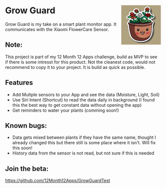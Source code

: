 <h1>
  Grow Guard
  <img src="./GrowGuard/Assets.xcassets/AppIcon.appiconset/AppIcon1.png"
           align="right" width="128" height="128"/>
</h1>


Grow Guard is my take on a smart plant monitor app. It communicates with the Xiaomi FlowerCare Sensor. 

## Note:
This project is part of my 12 Month 12 Apps challenge, build as MVP to see if there is some intresst for this product. Not the cleanest code, would not recommend to copy it to your project. It is build as quick as possible. 

## Features 

- Add Multple sensors to your App and see the data (Moisture, Light, Soil)
- Use Siri Intent (Shortcut) to read the data daily in background (I found this the best way to get constant data without opening the app)
- Get reminders to water your plants (comming soon!)

## Known bugs:

- Data gets mixed between plants if they have the same name, thought I already changed this but there still is some place where it isn't. Will fix this soon!
- History data from the sensor is not read, but not sure if this is needed

## Join the beta:

https://github.com/12Month12Apps/GrowGuardTest
